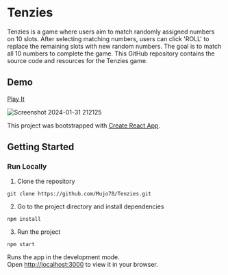 # Tenzies

Tenzies is a game where users aim to match randomly assigned numbers on 10 slots. After selecting matching numbers, users can click 'ROLL' to replace the remaining slots with new random numbers. The goal is to match all 10 numbers to complete the game. This GitHub repository contains the source code and resources for the Tenzies game.

## Demo
[Play It](https://tenzies-mujo78.netlify.app/)

![Screenshot 2024-01-31 212125](https://github.com/Mujo78/Tenzies/assets/96636536/d7591671-0c5d-4de3-9629-9b176357e849)

This project was bootstrapped with [Create React App](https://github.com/facebook/create-react-app).

## Getting Started

### Run Locally

1. Clone the repository
  ```
  git clone https://github.com/Mujo78/Tenzies.git
  ```
2. Go to the project directory and install dependencies
  ```
  npm install
  ```
3. Run the project
  ```
  npm start
  ```

Runs the app in the development mode.\
Open [http://localhost:3000](http://localhost:3000) to view it in your browser.
